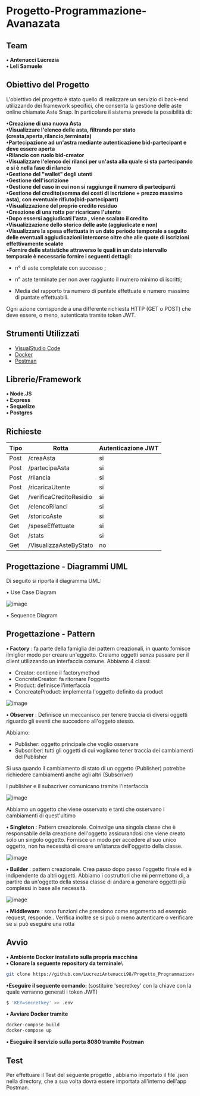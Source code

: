 # Progetto-Programmazione-Avanazata 

## Team

**• Antenucci Lucrezia** \
**• Leli Samuele**

## Obiettivo del Progetto

L'obiettivo del progetto è stato quello di realizzare un servizio di back-end utilizzando dei framework specifici, che consenta la gestione delle aste online chiamate Aste Snap.
In particolare il sistema prevede la possibilità di:

**•Creazione di una nuova Asta** \
**•Visualizzare l'elenco delle asta, filtrando per stato (creata,aperta,rilancio,terminata)** \
**•Partecipazione ad un'astra mediante autenticazione bid-partecipant e deve essere aperta** \
**•Rilancio con ruolo bid-creator** \
**•Visualizzare l'elenco dei rilanci per un'asta alla quale si sta partecipando e si è nella fase di rilancio** \
**•Gestione del "wallet" degli utenti** \
**•Gestione dell'iscrizione** \
**•Gestione del caso in cui non si raggiunge il numero di partecipanti** \
**•Gestione del credito(somma dei costi di iscrizione + prezzo massimo asta), con eventuale rifiuto(bid-partecipant)** \
**•Visualizzazione del proprio credito residuo** \
**•Creazione di una rotta per ricaricare l'utente** \
**•Dopo essersi aggiudicati l'asta , viene scalato il credito** \
**•Visualizzazione dello storico delle aste (aggiudicate e non)** \
**•Visualizzare la spesa effettuata in un dato periodo temporale a seguito delle eventuali aggiudicazioni intercorse oltre che alle quote di iscrizioni effettivamente scalate** \
•**Fornire delle statistiche attraverso le quali in un dato intervallo temporale è necessario fornire i seguenti dettagli**: 

  * n° di aste completate con successo ;
  
  * n° aste terminate per non aver raggiunto il numero minimo di iscritti;
  
  * Media del rapporto tra numero di puntate effettuate e numero massimo di puntate effettuabili.


Ogni azione corrisponde a una differente richiesta HTTP (GET o POST) che deve essere, o meno, autenticata tramite token JWT.

## Strumenti Utilizzati 

* [VisualStudio Code](https://code.visualstudio.com/)
* [Docker](https://docs.docker.com/)
* [Postman](https://www.postman.com/)

## Librerie/Framework

**•	Node.JS** \
**•	Express** \
**•	Sequelize** \
**•	Postgres**


## Richieste
Tipo          | Rotta                         | Autenticazione JWT
------------- | ----------------------------- |--------------------
Post          | /creaAsta                     | si
Post          | /partecipaAsta                | si
Post          | /rilancia                     | si
Post          | /ricaricaUtente               | si
Get           | /verificaCreditoResidio       | si
Get           | /elencoRilanci                | si
Get           | /storicoAste                  | si
Get           | /speseEffettuate              | si
Get           | /stats                        | si
Get           | /VisualizzaAsteByStato        | no


## Progettazione - Diagrammi UML

Di seguito si riporta il diagramma UML:

• Use Case Diagram 

![image](https://user-images.githubusercontent.com/86314085/175553609-be9d791e-bb90-4b52-8241-e2ace81a748e.png)

• Sequence Diagram

## Progettazione - Pattern

**• Factory** : fa parte della famiglia dei pattern creazionali, in quanto fornisce ilmiglior modo per creare un'eggetto. 
Creiamo oggetti senza passare per il client utilizzando un interfaccia comune.
Abbiamo 4 classi:
 * Creator: contiene il factorymethod 
 * ConcreteCreator: fa ritornare l'oggetto 
 * Product: definisce l'interfaccia 
 * ConcreateProduct: implementa l'oggetto definito da product

![image](https://user-images.githubusercontent.com/86314085/175505855-c64a33b3-19c6-4fd0-abae-be3c4542f321.png)


**• Observer** : Definisce un meccanisco per tenere traccia di diversi oggetti riguardo gli eventi che succedono all'oggeto stesso. 

Abbiamo:

 * Publisher: oggetto principale che voglio osservare 
 * Subscriber: tutti gli oggetti di cui vogliamo tener traccia dei cambiamenti del Publisher 

Si usa quando il cambiamento di stato di un oggetto (Publisher) potrebbe richiedere cambiamenti anche agli altri (Subscriver)

I publisher e il subscriver comunicano tramite l'interfaccia

![image](https://user-images.githubusercontent.com/86314085/175506554-8ba9223d-22f4-4856-9b3a-308c430a3b6e.png)

Abbiamo un oggetto che viene osservato e tanti che osservano i cambiamenti di quest'ultimo

**• Singleton** : Pattern creazionale. Coinvolge una singola classe che è responsabile della creazione dell'oggetto assicurandosi che  viene creato solo un singolo oggetto. Fornisce un modo per accedere al suo unico oggetto, non ha necessità di creare un'istanza dell'oggetto della classe.

![image](https://user-images.githubusercontent.com/86314085/175507090-a971e7ba-51d4-4139-8206-9bf374b00e47.png)


**• Builder** : pattern creazionale. Crea passo dopo passo l'oggetto finale ed è indipendente da altri oggetti.
Abbiamo i costruttori che mi permettono di, a partire da un'oggetto della stessa classe di andare a generare oggetti più complessi in base alle necessità.

![image](https://user-images.githubusercontent.com/86314085/175507520-a74675ea-503f-462b-9a61-822bdee15a4d.png)


**• Middleware** : sono funzioni che prendono come argomento ad esempio request, responde..
Verifica inoltre se si può o meno autenticare o verificare se si può eseguire una rotta

## Avvio

**• Ambiente Docker installato sulla propria macchina**\
**• Clonare la seguente repository da terminale**\
```bash
git clone https://github.com/LucreziAntenucci98/Progetto_Programmazione_Avanzata
```
**•Eseguire il seguente comando:** (sostituire 'secretkey' con la chiave con la quale verranno generati i token JWT) 
```bash
$ 'KEY=secretkey' >> .env
```
**• Avviare Docker tramite**
```bash
docker-compose build
docker-compose up
```
**• Eseguire il servizio sulla porta 8080 tramite Postman**


## Test
Per effettuare il Test del seguente progetto , abbiamo importato il file .json nella directory, che a sua volta dovrà essere importata all'interno dell'app Postman. 







